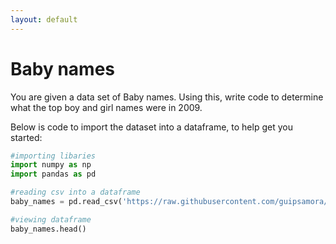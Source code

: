 ```yaml
---
layout: default
---
```


# Baby names

You are given a data set of Baby names. Using this, write code to determine what the top boy and girl names were in 2009.

Below is code to import the dataset into a dataframe, to help get you started:

```Python
#importing libaries
import numpy as np
import pandas as pd

#reading csv into a dataframe
baby_names = pd.read_csv('https://raw.githubusercontent.com/guipsamora/pandas_exercises/master/06_Stats/US_Baby_Names/US_Baby_Names_right.csv')

#viewing dataframe
baby_names.head()
```
